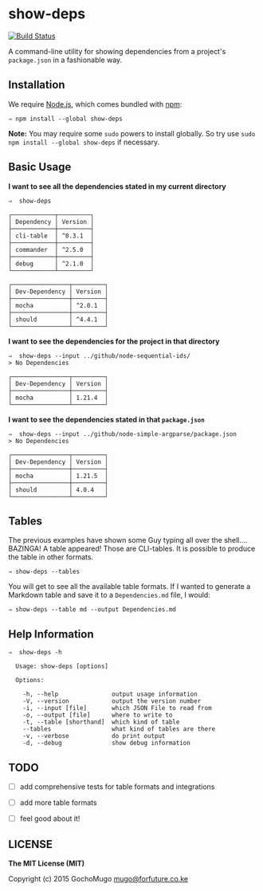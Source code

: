 
# show-deps

[![Build Status](https://travis-ci.org/GochoMugo/node-show-deps.svg?branch=master)](https://travis-ci.org/GochoMugo/node-show-deps)

A command-line utility for showing dependencies from a project's
`package.json` in a fashionable way.


## Installation

We require [Node.js][nodejs], which comes bundled with [npm][npmjs]:

```shell
⇒ npm install --global show-deps
```

__Note:__ You may require some `sudo` powers to install globally. So try
use `sudo npm install --global show-deps` if necessary.


## Basic Usage

__I want to see all the dependencies stated in my current directory__

```shell
⇒  show-deps

┌────────────┬─────────┐
│ Dependency │ Version │
├────────────┼─────────┤
│ cli-table  │ ^0.3.1  │
├────────────┼─────────┤
│ commander  │ ^2.5.0  │
├────────────┼─────────┤
│ debug      │ ^2.1.0  │
└────────────┴─────────┘

┌────────────────┬─────────┐
│ Dev-Dependency │ Version │
├────────────────┼─────────┤
│ mocha          │ ^2.0.1  │
├────────────────┼─────────┤
│ should         │ ^4.4.1  │
└────────────────┴─────────┘

```

__I want to see the dependencies for the project in that directory__

```shell
⇒  show-deps --input ../github/node-sequential-ids/
> No Dependencies

┌────────────────┬─────────┐
│ Dev-Dependency │ Version │
├────────────────┼─────────┤
│ mocha          │ 1.21.4  │
└────────────────┴─────────┘

```

__I want to see the dependencies stated in that `package.json`__

```shell
⇒  show-deps --input ../github/node-simple-argparse/package.json
> No Dependencies

┌────────────────┬─────────┐
│ Dev-Dependency │ Version │
├────────────────┼─────────┤
│ mocha          │ 1.21.5  │
├────────────────┼─────────┤
│ should         │ 4.0.4   │
└────────────────┴─────────┘

```


## Tables

The previous examples have shown some Guy typing all over the shell.... BAZINGA! A table appeared! Those are CLI-tables. It is possible to produce the table in other formats.

```shell
⇒ show-deps --tables
```

You will get to see all the available table formats. If I wanted to generate
a Markdown table and save it to a `Dependencies.md` file, I would:

```shell
⇒ show-deps --table md --output Dependencies.md
```


## Help Information

```shell
⇒  show-deps -h

  Usage: show-deps [options]

  Options:

    -h, --help               output usage information
    -V, --version            output the version number
    -i, --input [file]       which JSON File to read from
    -o, --output [file]      where to write to
    -t, --table [shorthand]  which kind of table
    --tables                 what kind of tables are there
    -v, --verbose            do print output
    -d, --debug              show debug information
```


## TODO

* [ ] add comprehensive tests for table formats and integrations
* [ ] add more table formats
* [ ] feel good about it!


## LICENSE

__The MIT License (MIT)__

Copyright (c) 2015 GochoMugo <mugo@forfuture.co.ke>


[fork]:https://github.com/forfuture-dev/node-show-deps/fork "Fork Me!"
[nodejs]:https://nodejs.org
[npmjs]:https://npmjs.org
